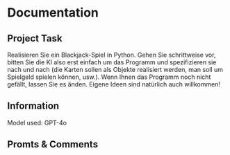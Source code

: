 # Documentation

## Project Task
Realisieren Sie ein Blackjack-Spiel in Python. Gehen Sie schrittweise vor, bitten Sie die KI
also erst einfach um das Programm und spezifizieren sie nach und nach (die Karten sollen
als Objekte realisiert werden, man soll um Spielgeld spielen können, usw.). Wenn Ihnen
das Programm noch nicht gefällt, lassen Sie es änden. Eigene Ideen sind natürlich auch
willkommen!

## Information
Model used: GPT-4o

## Promts & Comments
